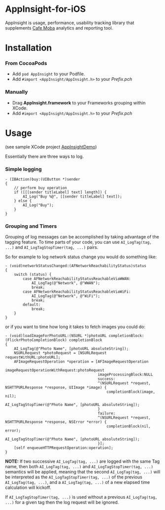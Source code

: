 AppInsight-for-iOS
==================

AppInsight is usage, performance, usability tracking library that supplements [Cafe Moba](http://cafemoba.com) analytics and reporting tool.


Installation
============

### From CocoaPods

* Add `pod AppInsight` to your Podfile.
* Add `#import <AppInsight/AppInsight.h>` to your _Prefix.pch_

### Manually

* Drag **AppInsight.framework** to your Frameworks grouping within XCode.
* Add `#import <AppInsight/AppInsight.h>` to your _Prefix.pch_

Usage
=====

(see sample XCode project [AppInsightDemo](https://github.com/cafemoba/AppInsightDemo))

Essentially there are three ways to log.

### Simple logging

    - (IBAction)buy:(UIButton *)sender
    {
        // perform buy operation
        if ([[[sender titleLabel] text] length]) {
            AI_Log("Buy %@", [[sender titleLabel] text]);
        } else {
            AI_Log("Buy");
        }
    }

### Grouping and Timers

Grouping of log messages can be accomplished by taking advantage of the tagging feature. To time parts of your code, you can use `AI_LogTag(tag, ...)` and `AI_LogTagStopTimer(tag, ...)` pairs.

So for example to log network status change you would do something like:

    - (void)networkStatusChanged:(AFNetworkReachabilityStatus)status
    {
        switch (status) {
            case AFNetworkReachabilityStatusReachableViaWWAN:
                AI_LogTag(@"Network", @"WWAN");
                break;
            case AFNetworkReachabilityStatusReachableViaWiFi:
                AI_LogTag(@"Network", @"WiFi");
                break;
            default:
                break;
        }
    }

or if you want to time how long it takes to fetch images you could do:

    - (void)loadImageForPhotoURL:(NSURL *)photoURL completionBlock:(FlickrPhotoCompletionBlock) completionBlock
    {
        AI_LogTag(@"Photo Name", [photoURL absoluteString]);
        NSURLRequest *photoRequest = [NSURLRequest requestWithURL:photoURL];
        AFImageRequestOperation *operation = [AFImageRequestOperation
                                              imageRequestOperationWithRequest:photoRequest
                                              imageProcessingBlock:NULL
                                              success:
                                              ^(NSURLRequest *request, NSHTTPURLResponse *response, UIImage *image) {
                                                  completionBlock(image, nil);
                                                  AI_LogTagStopTimer(@"Photo Name", [photoURL absoluteString]);
                                              }
                                              failure:
                                              ^(NSURLRequest *request, NSHTTPURLResponse *response, NSError *error) {
                                                  completionBlock(nil, error);
                                                  AI_LogTagStopTimer(@"Photo Name", [photoURL absoluteString]);
                                              }];
        [self enqueueHTTPRequestOperation:operation];
    }

**NOTE:** If two successive `AI_LogTag(tag, ...)` are logged with the same Tag name, then both `AI_LogTag(tag, ...)` and `AI_LogTagStopTimer(tag, ...)` semantics  will be applied, meaning that the second `AI_LogTag(tag, ...)` will be interpreted as the `AI_LogTagStopTimer(tag, ...)` of the previous `AI_LogTag(tag, ...)`,  and a `AI_LogTag(tag, ...)` of a new elapsed time calculation will kickoff.

If `AI_LogTagStopTimer(tag, ...)` is used without a previous `AI_LogTag(tag, ...)` for a given tag then the log request will be ignored.
